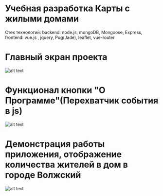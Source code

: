 # Учебная разработка Карты с жилыми домами
Стек технологий:
backend: node.js, mongoDB, Mongoose, Express,
frontend: vue.js , jquery, Pug(Jade), leaflet, vue-router
# Главный экран проекта
![alt text](https://github.com/AlexandrRumiantsev/app_map/raw/master/app/img/screen1.png)
# Функционал кнопки "О Программе"(Перехватчик события в js)
![alt text](https://github.com/AlexandrRumiantsev/app_map/app/img/blob/master/screen2.png)
# Демонстрация работы приложения, отображение количества жителей в дом в городе Волжский
![alt text](https://github.com/AlexandrRumiantsev/app_map/app/img/blob/master/screen3.png)